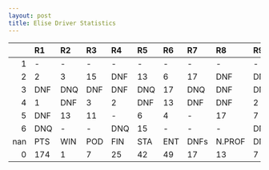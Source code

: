 ```yaml
---
layout: post 
title: Elise Driver Statistics
--- 
```


|     | R1   | R2   | R3   | R4   | R5   | R6   | R7   | R8     | R9   | R10   | R11   | R12   | Points   | Pos   |
|----:|:-----|:-----|:-----|:-----|:-----|:-----|:-----|:-------|:-----|:------|:------|:------|:---------|:------|
|   1 | -    | -    | -    | -    | -    | -    | -    | -      | -    | -     | -     | -     | nan      | nan   |
|   2 | 2    | 3    | 15   | DNF  | 13   | 6    | 17   | DNF    | DNF  | 14    | DNF   | DNF   | 48.0     | 9.0   |
|   3 | DNF  | DNQ  | DNF  | DNF  | DNQ  | 17   | DNQ  | DNF    | DNF  | DNQ   | 17    | -     | 0.0      | 31.0  |
|   4 | 1    | DNF  | 3    | 2    | DNF  | 13   | DNF  | DNF    | 2    | 3     | 11    | 6     | 106.0    | 4.0   |
|   5 | DNF  | 13   | 11   | -    | 6    | 4    | -    | 17     | 7    | DNF   | -     | -     | 20.0     | 17.0  |
|   6 | DNQ  | -    | -    | DNQ  | 15   | -    | -    | -      | DNF  | 11    | DNQ   | -     | 0.0      | 30.0  |
| nan | PTS  | WIN  | POD  | FIN  | STA  | ENT  | DNFs | N.PROF | DNQ  | %FIN  | PPR   | BST   | CHA      | RNK   |
|   0 | 174  | 1    | 7    | 25   | 42   | 49   | 17   | 13     | 7    | 59.52 | 3.55  | 1     | 0.0      | 12.0  |